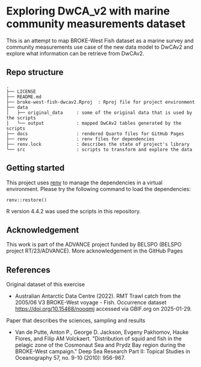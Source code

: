 # Exploring DwCA_v2 with marine community measurements dataset

This is an attempt to map BROKE-West Fish dataset as a marine survey and community measurements use case of the new data model to DwCAv2 and explore what information can be retrieve from DwCAv2.

## Repo structure

```
.
├── LICENSE
├── README.md
├── broke-west-fish-dwcav2.Rproj  : Rproj file for project environment
├── data
│   ├── original_data     : some of the original data that is used by the scripts
│   └── output            : mapped DwCAv2 tables generated by the scripts
├── docs                  : rendered Quarto files for GitHub Pages
├── renv                  : renv files for dependencies
├── renv.lock             : describes the state of project's library
└── src                   : scripts to transform and explore the data
```

## Getting started

This project uses [renv](https://rstudio.github.io/renv/) to manage the dependencies in a virtual environment. Please try the following command to load the dependencies:

```
renv::restore()
```
R version 4.4.2 was used the scripts in this repository.

## Acknowledgement

This work is part of the ADVANCE project funded by BELSPO (BELSPO project RT/23/ADVANCE). More acknowledgement in the GitHub Pages

## References

Original dataset of this exercise

- Australian Antarctic Data Centre (2022). RMT Trawl catch from the 2005/06 V3 BROKE-West voyage - Fish. Occurrence dataset https://doi.org/10.15468/nooqmj accessed via GBIF.org on 2025-01-29. 

Paper that describes the sciences, sampling and results

- Van de Putte, Anton P., George D. Jackson, Evgeny Pakhomov, Hauke Flores, and Filip AM Volckaert. "Distribution of squid and fish in the pelagic zone of the Cosmonaut Sea and Prydz Bay region during the BROKE-West campaign." Deep Sea Research Part II: Topical Studies in Oceanography 57, no. 9-10 (2010): 956-967.